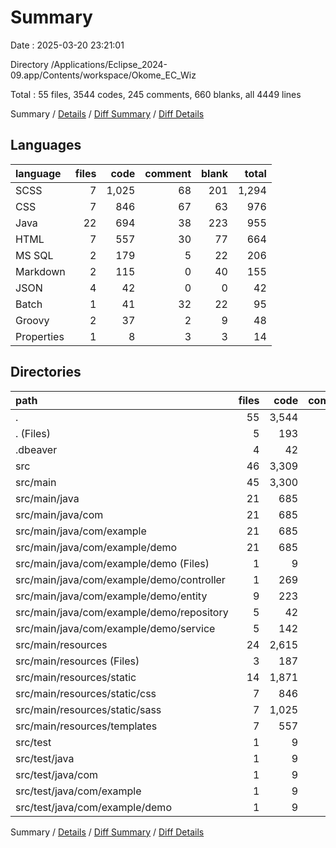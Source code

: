 # Summary

Date : 2025-03-20 23:21:01

Directory /Applications/Eclipse_2024-09.app/Contents/workspace/Okome_EC_Wiz

Total : 55 files,  3544 codes, 245 comments, 660 blanks, all 4449 lines

Summary / [Details](details.md) / [Diff Summary](diff.md) / [Diff Details](diff-details.md)

## Languages
| language | files | code | comment | blank | total |
| :--- | ---: | ---: | ---: | ---: | ---: |
| SCSS | 7 | 1,025 | 68 | 201 | 1,294 |
| CSS | 7 | 846 | 67 | 63 | 976 |
| Java | 22 | 694 | 38 | 223 | 955 |
| HTML | 7 | 557 | 30 | 77 | 664 |
| MS SQL | 2 | 179 | 5 | 22 | 206 |
| Markdown | 2 | 115 | 0 | 40 | 155 |
| JSON | 4 | 42 | 0 | 0 | 42 |
| Batch | 1 | 41 | 32 | 22 | 95 |
| Groovy | 2 | 37 | 2 | 9 | 48 |
| Properties | 1 | 8 | 3 | 3 | 14 |

## Directories
| path | files | code | comment | blank | total |
| :--- | ---: | ---: | ---: | ---: | ---: |
| . | 55 | 3,544 | 245 | 660 | 4,449 |
| . (Files) | 5 | 193 | 34 | 71 | 298 |
| .dbeaver | 4 | 42 | 0 | 0 | 42 |
| src | 46 | 3,309 | 211 | 589 | 4,109 |
| src/main | 45 | 3,300 | 211 | 584 | 4,095 |
| src/main/java | 21 | 685 | 38 | 218 | 941 |
| src/main/java/com | 21 | 685 | 38 | 218 | 941 |
| src/main/java/com/example | 21 | 685 | 38 | 218 | 941 |
| src/main/java/com/example/demo | 21 | 685 | 38 | 218 | 941 |
| src/main/java/com/example/demo (Files) | 1 | 9 | 0 | 5 | 14 |
| src/main/java/com/example/demo/controller | 1 | 269 | 26 | 58 | 353 |
| src/main/java/com/example/demo/entity | 9 | 223 | 0 | 62 | 285 |
| src/main/java/com/example/demo/repository | 5 | 42 | 7 | 39 | 88 |
| src/main/java/com/example/demo/service | 5 | 142 | 5 | 54 | 201 |
| src/main/resources | 24 | 2,615 | 173 | 366 | 3,154 |
| src/main/resources (Files) | 3 | 187 | 8 | 25 | 220 |
| src/main/resources/static | 14 | 1,871 | 135 | 264 | 2,270 |
| src/main/resources/static/css | 7 | 846 | 67 | 63 | 976 |
| src/main/resources/static/sass | 7 | 1,025 | 68 | 201 | 1,294 |
| src/main/resources/templates | 7 | 557 | 30 | 77 | 664 |
| src/test | 1 | 9 | 0 | 5 | 14 |
| src/test/java | 1 | 9 | 0 | 5 | 14 |
| src/test/java/com | 1 | 9 | 0 | 5 | 14 |
| src/test/java/com/example | 1 | 9 | 0 | 5 | 14 |
| src/test/java/com/example/demo | 1 | 9 | 0 | 5 | 14 |

Summary / [Details](details.md) / [Diff Summary](diff.md) / [Diff Details](diff-details.md)